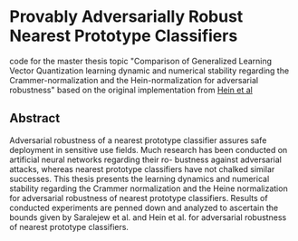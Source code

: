 # Provably Adversarially Robust Nearest Prototype Classifiers
code for the master thesis topic "Comparison of Generalized Learning Vector Quantization learning dynamic and numerical stability regarding the Crammer-normalization and the Hein-normalization for adversarial robustness" based on the original implementation from
[Hein et al](https://github.com/vvoracek/Provably-Adversarially-Robust-Nearest-Prototype-Classifiers)

## Abstract
Adversarial robustness of a nearest prototype classifier assures safe deployment in sensitive
use fields. Much research has been conducted on artificial neural networks regarding their ro-
bustness against adversarial attacks, whereas nearest prototype classifiers have not chalked
similar successes. This thesis presents the learning dynamics and numerical stability regarding
the Crammer normalization and the Heine normalization for adversarial robustness of nearest
prototype classifiers. Results of conducted experiments are penned down and analyzed to ascertain the bounds given by Saralejew et al. and Hein et al. for adversarial robustness of nearest
prototype classifiers.



